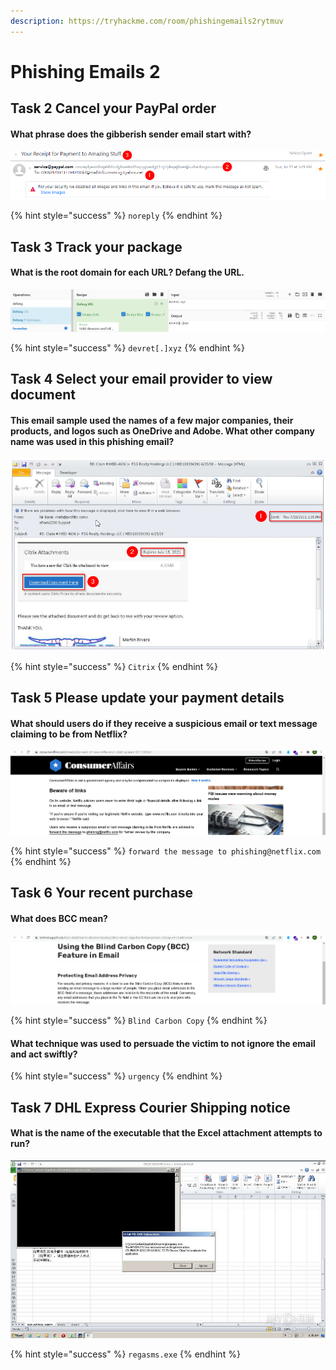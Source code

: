 ```yaml
---
description: https://tryhackme.com/room/phishingemails2rytmuv
---
```


# Phishing Emails 2

## Task 2 Cancel your PayPal order

#### What phrase does the gibberish sender email start with?

![](<../../.gitbook/assets/image (5) (1) (1) (1) (1) (1).png>)

{% hint style="success" %}
`noreply`
{% endhint %}

## Task 3 Track your package

#### What is the root domain for each URL? Defang the URL.

![](<../../.gitbook/assets/Screenshot from 2022-03-20 15-36-40.png>)

{% hint style="success" %}
`devret[.]xyz`
{% endhint %}

## Task 4 Select your email provider to view document

#### This email sample used the names of a few major companies, their products, and logos such as OneDrive and Adobe. What other company name was used in this phishing email?

![](<../../.gitbook/assets/image (3) (1) (1).png>)

{% hint style="success" %}
`Citrix`
{% endhint %}

## Task 5 Please update your payment details

#### What should users do if they receive a suspicious email or text message claiming to be from Netflix?

![](<../../.gitbook/assets/Screenshot from 2022-03-20 15-50-44.png>)

{% hint style="success" %}
`forward the message to phishing@netflix.com`
{% endhint %}

## Task 6 Your recent purchase

#### What does BCC mean?

![](<../../.gitbook/assets/Screenshot from 2022-03-20 15-55-12.png>)

{% hint style="success" %}
`Blind Carbon Copy`
{% endhint %}

#### What technique was used to persuade the victim to not ignore the email and act swiftly?

{% hint style="success" %}
`urgency`
{% endhint %}

## Task 7 DHL Express Courier Shipping notice

#### What is the name of the executable that the Excel attachment attempts to run?

![](<../../.gitbook/assets/image (2).png>)

{% hint style="success" %}
`regasms.exe`
{% endhint %}
